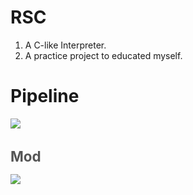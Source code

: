 # RSC

1. A C-like Interpreter.
2. A practice project to educated myself.

# Pipeline
<div><a href='//sketchviz.com/@mkchaos/c5a7dd802231fdfa4444bc6348bffb02'><img src='https://sketchviz.com/@mkchaos/c5a7dd802231fdfa4444bc6348bffb02/ba341d74fa8cc4d5fb92a4668e7e45c2ef20d64d.sketchy.png' style='max-width: 100%;'></a><br/><span style='font-size: 80%;color:#555;'>

# Mod
<div><a href='//sketchviz.com/@mkchaos/c5a7dd802231fdfa4444bc6348bffb02'><img src='https://sketchviz.com/@mkchaos/c5a7dd802231fdfa4444bc6348bffb02/4f9579154b61d6246ac331234a119e1d2a04db98.sketchy.png' style='max-width: 100%;'></a><br/><span style='font-size: 80%;color:#555;'>
